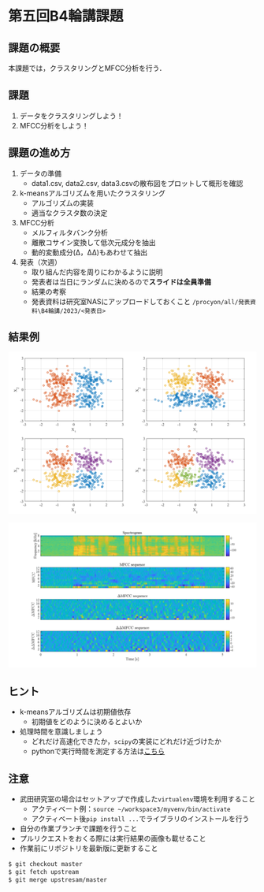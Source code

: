 # 第五回B4輪講課題

## 課題の概要

本課題では，クラスタリングとMFCC分析を行う．

## 課題

1. データをクラスタリングしよう！
2. MFCC分析をしよう！

## 課題の進め方

1. データの準備
   - data1.csv, data2.csv, data3.csvの散布図をプロットして概形を確認
2. k-meansアルゴリズムを用いたクラスタリング
   - アルゴリズムの実装
   - 適当なクラスタ数の決定
3. MFCC分析
   - メルフィルタバンク分析
   - 離散コサイン変換して低次元成分を抽出
   - 動的変動成分(Δ，ΔΔ)もあわせて抽出
4. 発表（次週）
   - 取り組んだ内容を周りにわかるように説明
   - 発表者は当日にランダムに決めるので**スライドは全員準備**
   - 結果の考察
   - 発表資料は研究室NASにアップロードしておくこと
      `/procyon/all/発表資料\B4輪講/2023/<発表日>`


## 結果例

![クラスタリング結果](./figs/clustering_result.png)

![MFCC](./figs/mfcc.png)

## ヒント

- k-meansアルゴリズムは初期値依存
  - 初期値をどのように決めるとよいか
- 処理時間を意識しましょう
  - どれだけ高速化できたか，`scipy`の実装にどれだけ近づけたか
  - pythonで実行時間を測定する方法は[こちら](http://st-hakky.hatenablog.com/entry/2018/01/26/214255)

## 注意

- 武田研究室の場合はセットアップで作成した`virtualenv`環境を利用すること
    - アクティベート例：`source ~/workspace3/myvenv/bin/activate`
    - アクティベート後`pip install ...`でライブラリのインストールを行う
- 自分の作業ブランチで課題を行うこと
- プルリクエストをおくる際には実行結果の画像も載せること
- 作業前にリポジトリを最新版に更新すること

```
$ git checkout master
$ git fetch upstream
$ git merge upstresam/master
```
